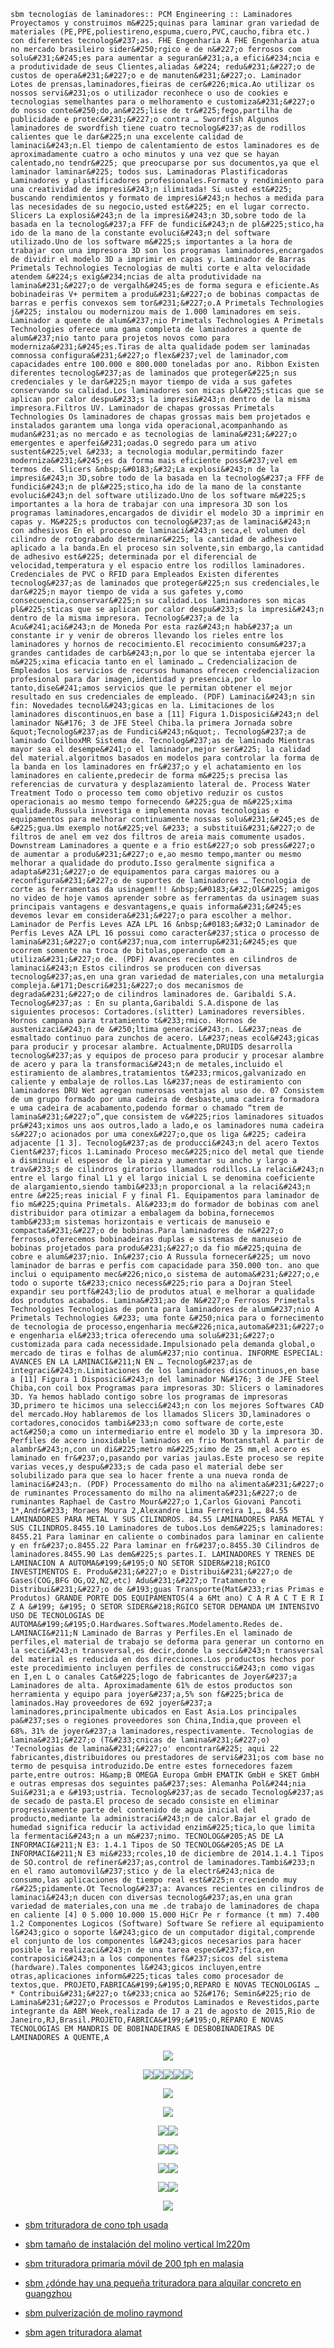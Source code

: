 
```
sbm tecnologías de laminadores:: PCM Engineering :: Laminadores Proyectamos y construimos m&#225;quinas para laminar gran variedad de materiales (PE,PPE,poliestireno,espuma,cuero,PVC,caucho,fibra etc.) con diferentes tecnolog&#237;as. FHE Engenharia A FHE Engenharia atua no mercado brasileiro sider&#250;rgico e de n&#227;o ferrosos com solu&#231;&#245;es para aumentar a seguran&#231;a,a efici&#234;ncia e a produtividade de seus Clientes,aliadas &#224; redu&#231;&#227;o de custos de opera&#231;&#227;o e de manuten&#231;&#227;o. Laminador Lotes de prensas,laminadores,fieiras de cer&#226;mica.Ao utilizar os nossos servi&#231;os o utilizador reconhece o uso de cookies e tecnologias semelhantes para o melhoramento e customiza&#231;&#227;o do nosso conte&#250;do,an&#225;lise de tr&#225;fego,partilha de publicidade e protec&#231;&#227;o contra … Swordfish Algunos laminadores de swordfish tiene cuatro tecnolog&#237;as de rodillos calientes que le dar&#225;n una excelente calidad de laminaci&#243;n.El tiempo de calentamiento de estos laminadores es de aproximadamente cuatro a ocho minutos y una vez que se hayan calentado,no tendr&#225; que preocuparse por sus documentos,ya que el laminador laminar&#225; todos sus. Laminadoras Plastificadoras Laminadores y plastificadores profesionales.Formato y rendimiento para una creatividad de impresi&#243;n ilimitada! Si usted est&#225; buscando rendimientos y formato de impresi&#243;n hechos a medida para las necesidades de su negocio,usted est&#225; en el lugar correcto. Slicers La explosi&#243;n de la impresi&#243;n 3D,sobre todo de la basada en la tecnolog&#237;a FFF de fundici&#243;n de pl&#225;stico,ha ido de la mano de la constante evoluci&#243;n del software utilizado.Uno de los software m&#225;s importantes a la hora de trabajar con una impresora 3D son los programas laminadores,encargados de dividir el modelo 3D a imprimir en capas y. Laminador de Barras Primetals Technologies Tecnologias de multi corte e alta velocidade atendem &#224;s exig&#234;ncias de alta produtividade na lamina&#231;&#227;o de vergalh&#245;es de forma segura e eficiente.As bobinadeiras V+ permitem a produ&#231;&#227;o de bobinas compactas de barras e perfis convexos sem tor&#231;&#227;o.A Primetals Technologies j&#225; instalou ou modernizou mais de 1.000 laminadores em seis. Laminador a quente de alum&#237;nio Primetals Technologies A Primetals Technologies oferece uma gama completa de laminadores a quente de alum&#237;nio tanto para projetos novos como para moderniza&#231;&#245;es.Tiras de alta qualidade podem ser laminadas comnossa configura&#231;&#227;o flex&#237;vel de laminador,com capacidades entre 100.000 e 800.000 toneladas por ano. Ribbon Existen diferentes tecnolog&#237;as de laminados que proteger&#225;n sus credenciales y le dar&#225;n mayor tiempo de vida a sus gafetes conservando su calidad.Los laminadores son micas pl&#225;sticas que se aplican por calor despu&#233;s la impresi&#243;n dentro de la misma impresora.Filtros UV. Laminador de chapas grossas Primetals Technologies Os laminadores de chapas grossas mais bem projetados e instalados garantem uma longa vida operacional,acompanhando as mudan&#231;as no mercado e as tecnologias de lamina&#231;&#227;o emergentes e aperfei&#231;oadas.O segredo para um ativo sustent&#225;vel &#233; a tecnologia modular,permitindo fazer moderniza&#231;&#245;es da forma mais eficiente poss&#237;vel em termos de. Slicers &nbsp;&#0183;&#32;La explosi&#243;n de la impresi&#243;n 3D,sobre todo de la basada en la tecnolog&#237;a FFF de fundici&#243;n de pl&#225;stico,ha ido de la mano de la constante evoluci&#243;n del software utilizado.Uno de los software m&#225;s importantes a la hora de trabajar con una impresora 3D son los programas laminadores,encargados de dividir el modelo 3D a imprimir en capas y. M&#225;s productos con tecnolog&#237;as de laminaci&#243;n con adhesivos En el proceso de laminaci&#243;n seca,el volumen del cilindro de rotograbado determinar&#225; la cantidad de adhesivo aplicado a la banda.En el proceso sin solvente,sin embargo,la cantidad de adhesivo est&#225; determinada por el diferencial de velocidad,temperatura y el espacio entre los rodillos laminadores. Credenciales de PVC o RFID para Empleados Existen diferentes tecnolog&#237;as de laminados que proteger&#225;n sus credenciales,le dar&#225;n mayor tiempo de vida a sus gafetes y,como consecuencia,conservar&#225;n su calidad.Los laminadores son micas pl&#225;sticas que se aplican por calor despu&#233;s la impresi&#243;n dentro de la misma impresora. Tecnolog&#237;a de la Acu&#241;aci&#243;n de Moneda Por esta raz&#243;n hab&#237;a un constante ir y venir de obreros llevando los rieles entre los laminadores y hornos de recocimiento.El recocimiento consum&#237;a grandes cantidades de carb&#243;n,por lo que se intentaba ejercer la m&#225;xima eficacia tanto en el laminado … Credencializacion de Empleados Los servicios de recursos humanos ofrecen credencializacion profesional para dar imagen,identidad y presencia,por lo tanto,dise&#241;amos servicios que le permitan obtener el mejor resultado en sus credenciales de empleado. (PDF) Laminaci&#243;n sin fin: Novedades tecnol&#243;gicas en la. Limitaciones de los laminadores discontinuos,en base a [11] Figura 1.Disposici&#243;n del laminador N&#176; 3 de JFE Steel Chiba.la primera Jornada sobre &quot;Tecnolog&#237;as de Fundici&#243;n&quot;. Tecnolog&#237;a de laminado CoilboxMR Sistema de. Tecnolog&#237;as de laminado Mientras mayor sea el desempe&#241;o el laminador,mejor ser&#225; la calidad del material.algoritmos basados en modelos para controlar la forma de la banda en los laminadores en fr&#237;o y el achatamiento en los laminadores en caliente,predecir de forma m&#225;s precisa las referencias de curvatura y desplazamiento lateral de. Process Water Treatment Todo o processo tem como objetivo reduzir os custos operacionais ao mesmo tempo fornecendo &#225;gua de m&#225;xima qualidade.Russula investiga e implementa novas tecnologias e equipamentos para melhorar continuamente nossas solu&#231;&#245;es de &#225;gua.Um exemplo not&#225;vel &#233; a substitui&#231;&#227;o de filtros de anel em vez dos filtros de areia mais comumente usados. Downstream Laminadores a quente e a frio est&#227;o sob press&#227;o de aumentar a produ&#231;&#227;o e,ao mesmo tempo,manter ou mesmo melhorar a qualidade do produto.Isso geralmente significa a adapta&#231;&#227;o de equipamentos para cargas maiores ou a reconfigura&#231;&#227;o de suportes de laminadores … Tecnologia de corte as ferramentas da usinagem!!! &nbsp;&#0183;&#32;Ol&#225; amigos no video de hoje vamos aprender sobre as ferramentas da usinagem suas principais vantagens e desvantagens,e quais informa&#231;&#245;es devemos levar em considera&#231;&#227;o para escolher a melhor. Laminador de Perfis Leves AZA LPL 16 &nbsp;&#0183;&#32;O Laminador de Perfis Leves AZA LPL 16 possui como caracter&#237;stica o processo de lamina&#231;&#227;o cont&#237;nua,com interrup&#231;&#245;es que ocorrem somente na troca de bitolas,operando com a utiliza&#231;&#227;o de. (PDF) Avances recientes en cilindros de laminaci&#243;n Estos cilindros se producen con diversas tecnolog&#237;as,en una gran variedad de materiales,con una metalurgia compleja.&#171;Descri&#231;&#227;o dos mecanismos de degrada&#231;&#227;o de cilindros laminadores de. Garibaldi S.A. Tecnolog&#237;as : En su planta,Garibaldi S.A.dispone de las siguientes procesos: Cortadores.(slitter) Laminadores reversibles. Hornos campana para tratamiento t&#233;rmico. Hornos de austenizaci&#243;n de &#250;ltima generaci&#243;n. L&#237;neas de esmaltado continuo para zunchos de acero. L&#237;neas ecol&#243;gicas para producir y procesar alambre. Actualmente,DRUIDS desarrolla tecnolog&#237;as y equipos de proceso para producir y procesar alambre de acero y para la transformaci&#243;n de metales,incluido el estiramiento de alambres,tratamientos t&#233;rmicos,galvanizado en caliente y embalaje de rollos.Las l&#237;neas de estiramiento con laminadores DRU Wet agregan numerosas ventajas al uso de. 07 Consistem de um grupo formado por uma cadeira de desbaste,uma cadeira formadora e uma cadeira de acabamento,podendo formar o chamado “trem de lamina&#231;&#227;o”,que consistem de v&#225;rios laminadores situados pr&#243;ximos uns aos outros,lado a lado,e os laminadores numa cadeira s&#227;o acionados por uma conex&#227;o,que os liga &#225; cadeira adjacente [1 3]. Tecnolog&#237;as de producci&#243;n del acero Textos Cient&#237;ficos 1.Laminado Proceso mec&#225;nico del metal que tiende a disminuir el espesor de la pieza y aumentar su ancho y largo a trav&#233;s de cilindros giratorios llamados rodillos.La relaci&#243;n entre el largo final L1 y el largo inicial L se denomina coeficiente de alargamiento,siendo tambi&#233;n proporcional a la relaci&#243;n entre &#225;reas inicial F y final F1. Equipamentos para laminador de fio m&#225;quina Primetals. Al&#233;m do formador de bobinas com anel distribuidor para otimizar a embalagem da bobina,fornecemos tamb&#233;m sistemas horizontais e verticais de manuseio e compacta&#231;&#227;o de bobinas.Para laminadores de n&#227;o ferrosos,oferecemos bobinadeiras duplas e sistemas de manuseio de bobinas projetados para produ&#231;&#227;o da fio m&#225;quina de cobre e alum&#237;nio. In&#237;cio A Russula fornecer&#225; um novo laminador de barras e perfis com capacidade para 350.000 ton. ano que inclui o equipamento mec&#226;nico,o sistema de automa&#231;&#227;o,e todo o suporte t&#233;cnico necess&#225;rio para a Dojran Steel expandir seu portf&#243;lio de produtos atual e melhorar a qualidade dos produtos acabados. Lamina&#231;ao de N&#227;o Ferrosos Primetals Technologies Tecnologias de ponta para laminadores de alum&#237;nio A Primetals Technologies &#233; uma fonte &#250;nica para o fornecimento de tecnologia de processo,engenharia mec&#226;nica,automa&#231;&#227;o e engenharia el&#233;trica oferecendo uma solu&#231;&#227;o customizada para cada necessidade.Impulsionado pela demanda global,o mercado de tiras e folhas de alum&#237;nio continua. INFORME ESPECIAL: AVANCES EN LA LAMINACI&#211;N EN … Tecnolog&#237;as de integraci&#243;n.Limitaciones de los laminadores discontinuos,en base a [11] Figura 1 Disposici&#243;n del laminador N&#176; 3 de JFE Steel Chiba,con coil box Programas para impresoras 3D: Slicers o laminadores 3D. Ya hemos hablado contigo sobre los programas de impresoras 3D,primero te hicimos una selecci&#243;n con los mejores Softwares CAD del mercado.Hoy hablaremos de los llamados Slicers 3D,laminadores o cortadores,conocidos tambi&#233;n como software de corte,este act&#250;a como un intermediario entre el modelo 3D y la impresora 3D. Perfiles de acero inoxidable laminados en frio Montanstahl A partir de alambr&#243;n,con un di&#225;metro m&#225;ximo de 25 mm,el acero es laminado en fr&#237;o,pasando por varias jaulas.Este proceso se repite varias veces,y despu&#233;s de cada paso el material debe ser solubilizado para que sea lo hacer frente a una nueva ronda de laminaci&#243;n. (PDF) Processamento do milho na alimenta&#231;&#227;o de ruminantes Processamento do milho na alimenta&#231;&#227;o de ruminantes Raphael de Castro Mour&#227;o 1,Carlos Giovani Pancoti 1*,Andr&#233; Moraes Moura 2,Alexandre Lima Ferreira 1,… 84.55 LAMINADORES PARA METAL Y SUS CILINDROS. 84.55 LAMINADORES PARA METAL Y SUS CILINDROS.8455.10 Laminadores de tubos.Los dem&#225;s laminadores: 8455.21 Para laminar en caliente o combinados para laminar en caliente y en fr&#237;o.8455.22 Para laminar en fr&#237;o.8455.30 Cilindros de laminadores.8455.90 Las dem&#225;s partes.I. LAMINADORES Y TRENES DE LAMINACION A AUTOMA&#199;&#195;O NO SETOR SIDER&#218;RGICO INVESTIMENTOS E. Produ&#231;&#227;o e Distribui&#231;&#227;o de Gases(COG,BFG OG,O2,N2,etc) Adu&#231;&#227;o Tratamento e Distribui&#231;&#227;o de &#193;guas Transporte(Mat&#233;rias Primas e Produtos) GRANDE PORTE DOS EQUIPAMENTOS(4 a 6Mt ano) C A R A C T E R I Z A &#199; &#195; O SETOR SIDER&#218;RGICO SETOR DEMANDA UM INTENSIVO USO DE TECNOLOGIAS DE AUTOMA&#199;&#195;O.Hardwares.Softwares.Modelamento.Redes de. LAMINACI&#211;N Laminado de Barras y Perfiles.En el laminado de perfiles,el material de trabajo se deforma para generar un contorno en la secci&#243;n transversal,es decir,donde la secci&#243;n transversal del material es reducida en dos direcciones.Los productos hechos por este procedimiento incluyen perfiles de construcci&#243;n como vigas en I,en L o canales Cat&#225;logo de fabricantes de Joyer&#237;a Laminadores de alta. Aproximadamente 61% de estos productos son herramienta y equipo para joyer&#237;a,5% son f&#225;brica de laminados.Hay proveedores de 692 joyer&#237;a laminadores,principalmente ubicados en East Asia.Los principales pa&#237;ses o regiones proveedores son China,India,que proveen el 68%，31% de joyer&#237;a laminadores,respectivamente. Tecnologias de lamina&#231;&#227;o (T&#233;cnicas de lamina&#231;&#227;o) 'Tecnologias de lamina&#231;&#227;o' encontrar&#225; aqui 22 fabricantes,distribuidores ou prestadores de servi&#231;os com base no termo de pesquisa introduzido.De entre estes fornecedores fazem parte,entre outros: H&amp;B OMEGA Europa GmbH EMATIK GmbH e SKET GmbH e outras empresas dos seguintes pa&#237;ses: Alemanha Pol&#244;nia Sui&#231;a e &#193;ustria. Tecnolog&#237;as de secado Tecnolog&#237;as de secado de pasta.El proceso de secado consiste en eliminar progresivamente parte del contenido de agua inicial del producto,mediante la administraci&#243;n de calor.Bajar el grado de humedad significa reducir la actividad enzim&#225;tica,lo que limita la fermentaci&#243;n a un m&#237;nimo. TECNOLOG&#205;AS DE LA INFORMACI&#211;N E3: 1.4.1 Tipos de SO TECNOLOG&#205;AS DE LA INFORMACI&#211;N E3 mi&#233;rcoles,10 de diciembre de 2014.1.4.1 Tipos de SO.control de refiner&#237;as,control de laminadores.Tambi&#233;n en el ramo automovil&#237;stico y de la electr&#243;nica de consumo,las aplicaciones de tiempo real est&#225;n creciendo muy r&#225;pidamente.Ot Tecnolog&#237;a: Avances recientes en cilindros de laminaci&#243;n ducen con diversas tecnolog&#237;as,en una gran variedad de materiales,con una me .de trabajo de laminadores de chapa en caliente [4] 0 5.000 10.000 15.000 HiCr Pe r formance (t mm) 7.400 1.2 Componentes Logicos (Software) Software Se refiere al equipamiento l&#243;gico o soporte l&#243;gico de un computador digital,comprende el conjunto de los componentes l&#243;gicos necesarios para hacer posible la realizaci&#243;n de una tarea espec&#237;fica,en contraposici&#243;n a los componentes f&#237;sicos del sistema (hardware).Tales componentes l&#243;gicos incluyen,entre otras,aplicaciones inform&#225;ticas tales como procesador de textos,que. PROJETO,FABRICA&#199;&#195;O,REPARO E NOVAS TECNOLOGIAS … * Contribui&#231;&#227;o t&#233;cnica ao 52&#176; Semin&#225;rio de Lamina&#231;&#227;o Processos e Produtos Laminados e Revestidos,parte integrante da ABM Week,realizada de 17 a 21 de agosto de 2015,Rio de Janeiro,RJ,Brasil.PROJETO,FABRICA&#199;&#195;O,REPARO E NOVAS TECNOLOGIAS EM MANDRIS DE BOBINADEIRAS E DESBOBINADEIRAS DE LAMINADORES A QUENTE,A 
```

<div align="center">

<a href="https://es-crusher.shibang-china.com/github&k=sbm+tecnolog%C3%ADas+de+laminadores"><img src="https://static.shibang-china.com/es/crusher/logo.jpg"></a>

<a href="https://es-crusher.shibang-china.com/github&k=sbm+tecnolog%C3%ADas+de+laminadores"><img src="https://static.shibang-china.com/es/crusher/index.jpg"></a><a href="https://es-crusher.shibang-china.com/material.htmlgithub&k=sbm+tecnolog%C3%ADas+de+laminadores"><img src="https://static.shibang-china.com/es/crusher/material.jpg"></a><a href="https://es-crusher.shibang-china.com/application.htmlgithub&k=sbm+tecnolog%C3%ADas+de+laminadores"><img src="https://static.shibang-china.com/es/crusher/application.jpg"></a><a href="https://es-crusher.shibang-china.com/aboutus.htmlgithub&k=sbm+tecnolog%C3%ADas+de+laminadores"><img src="https://static.shibang-china.com/es/crusher/aboutus.jpg"></a><a href="https://es-crusher.shibang-china.com/contact.htmlgithub&k=sbm+tecnolog%C3%ADas+de+laminadores"><img src="https://static.shibang-china.com/es/crusher/contact.jpg"></a>

<a href="https://es-crusher.shibang-china.com/github&k=sbm+tecnolog%C3%ADas+de+laminadores"><img src="https://static.shibang-china.com/es/crusher/banner.jpg"></a>

<a href="https://swt.shibang-china.com/github&k=sbm+tecnolog%C3%ADas+de+laminadores"><img src="https://static.shibang-china.com/es/crusher/text.jpg"></a>

<a href="https://swt.shibang-china.com/github&k=sbm+tecnolog%C3%ADas+de+laminadores"><img src="https://static.shibang-china.com/es/crusher/chat.jpg"></a><a href="https://es-crusher.shibang-china.com/contact.htmlgithub&k=sbm+tecnolog%C3%ADas+de+laminadores"><img src="https://static.shibang-china.com/es/crusher/message.jpg"></a>

<a href="https://es-crusher.shibang-china.com/products/pe.htmlgithub&k=sbm+tecnolog%C3%ADas+de+laminadores"><img src="https://static.shibang-china.com/es/crusher/pe.jpg"></a><a href="https://es-crusher.shibang-china.com/products/pf.htmlgithub&k=sbm+tecnolog%C3%ADas+de+laminadores"><img src="https://static.shibang-china.com/es/crusher/pf.jpg"></a>

<a href="https://es-crusher.shibang-china.com/products/hpt.htmlgithub&k=sbm+tecnolog%C3%ADas+de+laminadores"><img src="https://static.shibang-china.com/es/crusher/hpt.jpg"></a><a href="https://es-crusher.shibang-china.com/products/vsi.htmlgithub&k=sbm+tecnolog%C3%ADas+de+laminadores"><img src="https://static.shibang-china.com/es/crusher/vsi.jpg"></a>

<a href="https://es-crusher.shibang-china.com/products/klv.htmlgithub&k=sbm+tecnolog%C3%ADas+de+laminadores"><img src="https://static.shibang-china.com/es/crusher/klv.jpg"></a><a href="https://es-crusher.shibang-china.com/products/portable.htmlgithub&k=sbm+tecnolog%C3%ADas+de+laminadores"><img src="https://static.shibang-china.com/es/crusher/portable.jpg"></a>

<a href="https://swt.shibang-china.com/github&k=sbm+tecnolog%C3%ADas+de+laminadores"><img src="https://static.shibang-china.com/es/crusher/case.jpg"></a>

</div>


* [sbm trituradora de cono tph usada](sbm%20trituradora%20de%20cono%20tph%20usada.md)

* [sbm tamaño de instalación del molino vertical lm220m](sbm%20tama%C3%B1o%20de%20instalaci%C3%B3n%20del%20molino%20vertical%20lm220m.md)

* [sbm trituradora primaria móvil de 200 tph en malasia](sbm%20trituradora%20primaria%20m%C3%B3vil%20de%20200%20tph%20en%20malasia.md)

* [sbm ¿dónde hay una pequeña trituradora para alquilar concreto en guangzhou ](sbm%20%C2%BFd%C3%B3nde%20hay%20una%20peque%C3%B1a%20trituradora%20para%20alquilar%20concreto%20en%20guangzhou%20.md)

* [sbm pulverización de molino raymond](sbm%20pulverizaci%C3%B3n%20de%20molino%20raymond.md)

* [sbm agen trituradora alamat](sbm%20agen%20trituradora%20alamat.md)